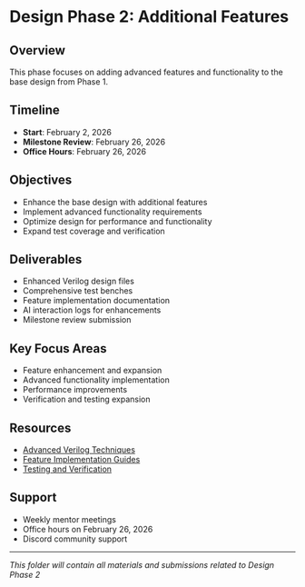 # Design Phase 2: Additional Features

## Overview
This phase focuses on adding advanced features and functionality to the base design from Phase 1.

## Timeline
- **Start**: February 2, 2026
- **Milestone Review**: February 26, 2026
- **Office Hours**: February 26, 2026

## Objectives
- Enhance the base design with additional features
- Implement advanced functionality requirements
- Optimize design for performance and functionality
- Expand test coverage and verification

## Deliverables
- Enhanced Verilog design files
- Comprehensive test benches
- Feature implementation documentation
- AI interaction logs for enhancements
- Milestone review submission

## Key Focus Areas
- Feature enhancement and expansion
- Advanced functionality implementation
- Performance improvements
- Verification and testing expansion

## Resources
- [Advanced Verilog Techniques](../../docs/getting-started/)
- [Feature Implementation Guides](../../docs/ai-guides/)
- [Testing and Verification](../../docs/getting-started/)

## Support
- Weekly mentor meetings
- Office hours on February 26, 2026
- Discord community support

---

*This folder will contain all materials and submissions related to Design Phase 2*
